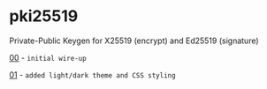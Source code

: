 # pki25519

Private-Public Keygen for X25519 (encrypt) and Ed25519 (signature)

[00](pki-00.html) - `initial wire-up`

[01](pki-01.html) - `added light/dark theme and CSS styling`
